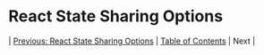 # React State Sharing Options

| [Previous: React State Sharing Options](../05/README.md) | [Table of Contents](../README.md#table-of-contents) | Next |
